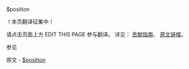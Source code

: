  $position

 ！本页翻译征集中！

请点击页面上方 EDIT THIS PAGE 参与翻译。
详见：
[贡献指南]( https://github.com/JinMuInfo/MongoDB-Manual-zh/blob/master/CONTRIBUTING.md )、
[原文链接](  https://docs.mongodb.com/manual/reference/operator/update/position/  )。

 参见

原文 - [$position]( https://docs.mongodb.com/manual/reference/operator/update/position/ )

